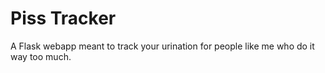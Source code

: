 # Piss Tracker

A Flask webapp meant to track your urination for people like me who do it way too much.
